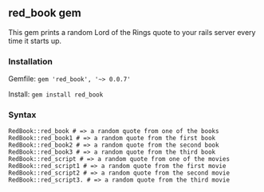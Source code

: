 ## red_book gem

This gem prints a random Lord of the Rings quote to your rails server every time it starts up.

### Installation

Gemfile: `gem 'red_book', '~> 0.0.7'`

Install: `gem install red_book`

### Syntax

```
RedBook::red_book # => a random quote from one of the books
RedBook::red_book1 # => a random quote from the first book
RedBook::red_book2 # => a random quote from the second book
RedBook::red_book3 # => a random quote from the third book
RedBook::red_script # => a random quote from one of the movies
RedBook::red_script1 # => a random quote from the first movie
RedBook::red_script2 # => a random quote from the second movie
RedBook::red_script3. # => a random quote from the third movie
```